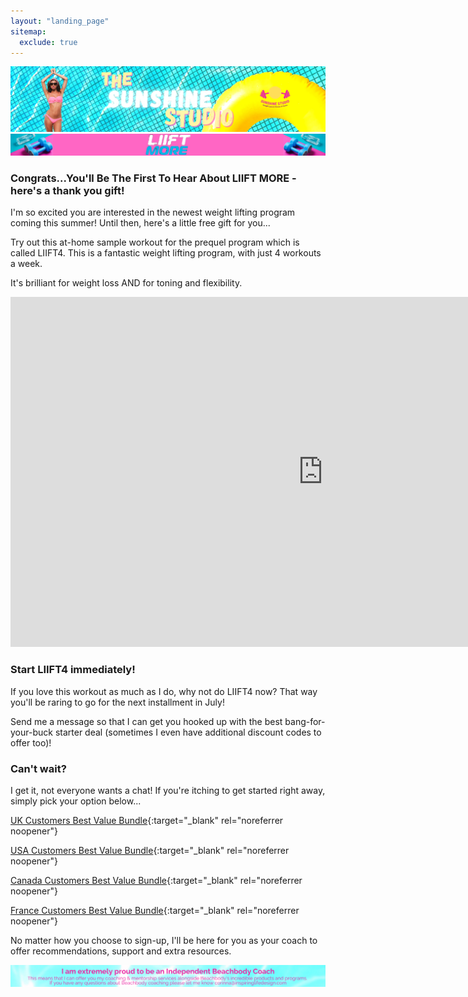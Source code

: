 ```yaml
---
layout: "landing_page"
sitemap:
  exclude: true  
---
```

![Sunshine Studio hero image](/i/sunshinestudio/landingpages/sunshinestudio.png)
![LIIFT More](/i/sunshinestudio/landingpages/liiftmore.png)
 
### Congrats...You'll Be The First To Hear About LIIFT MORE - here's a thank you gift!

I'm so excited you are interested in the newest weight lifting program coming this summer! Until then, here's a little free gift for you...

Try out this at-home sample workout for the prequel program which is called LIIFT4. This is a fantastic weight lifting program, with just 4 workouts a week.

It's brilliant for weight loss AND for toning and flexibility.

<iframe width="1000" height="560" src="https://player.vimeo.com/video/454130126?h=7305e3336f&byline=0&portrait=0" frameborder="0" allow="autoplay; fullscreen; picture-in-picture" allowfullscreen></iframe>

### Start LIIFT4 immediately!

If you love this workout as much as I do, why not do LIIFT4 now? That way you'll be raring to go for the next installment in July!

Send me a message so that I can get you hooked up with the best bang-for-your-buck starter deal (sometimes I even have additional discount codes to offer too)!

### Can't wait?

I get it, not everyone wants a chat! If you're itching to get started right away, simply pick your option below...

[UK Customers Best Value Bundle](https://www.teambeachbody.com/shop/gb/d/L4TSPBBPEssentials?referringRepID=2495505){:target="_blank" rel="noreferrer noopener"}

[USA Customers Best Value Bundle](https://www.teambeachbody.com/shop/us/d/L4TSPBBPEssentials?referringRepID=2495505){:target="_blank" rel="noreferrer noopener"}

[Canada Customers Best Value Bundle](https://www.teambeachbody.com/shop/ca/d/L4TSPBBPEssentials?referringRepID=2495505){:target="_blank" rel="noreferrer noopener"}

[France Customers Best Value Bundle](https://www.teambeachbody.com/shop/fr/d/BODTSPBBPEssentials?referringRepID=2495505){:target="_blank" rel="noreferrer noopener"}

No matter how you choose to sign-up, I'll be here for you as your coach to offer recommendations, support and extra resources.

![Beachbody Independent Coach information](/i/sunshinestudio/landingpages/beachbodyfooter.png)